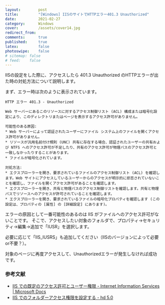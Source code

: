 ```yaml
---
layout:        post
title:         "[Windows] IISのサイトでHTTPエラー401.3 Unauthorized"
date:          2021-02-27
category:      Windows
cover:         /assets/cover14.jpg
redirect_from:
comments:      true
published:     true
latex:         false
photoswipe:    false
# sitemap: false
# feed:    false
---
```


IISの設定をした際に、アクセスしたら 401.3 Unauthorized のHTTPエラーが出た時の対処方法について説明します。

まず、エラー時は次のように表示されています。

```
HTTP エラー 401.3 - Unauthorized

Web サーバーにあるこのリソースに対するアクセス制御リスト (ACL) 構成または暗号化設定により、このディレクトリまたはページを表示するアクセス許可がありません。

可能性のある原因:
* Web サーバーによって認証されたユーザーにファイル システム上のファイルを開くアクセス許可がありません。
* リソースが汎用名前付け規則 (UNC) 共有に存在する場合、認証されたユーザーの共有および NTFS へのアクセス許可が不足したり、共有のアクセス許可が物理パスのアクセス許可と一致しなかったりすることがあります。
* ファイルが暗号化されています。

対処方法:
* エクスプローラーを開き、要求されているファイルのアクセス制御リスト (ACL) を確認します。Web サイトにアクセスしているユーザーからのアクセスが明示的に拒否されていないことを確認し、ファイルを開くアクセス許可があることを確認します。
* エクスプローラーを開き、共有と物理パスのアクセス制御リストを確認します。共有と物理パスでリソースへのアクセスが許可されていることを確認します。
* エクスプローラーを開き、要求されているファイルの暗号化プロパティを確認します (この設定は、プロパティの [属性] の [詳細設定] にあります)。
```

エラーの原因として一番可能性のあるのは IIS がファイルへのアクセス許可がないことです。
そこで、アクセスしたい対象のフォルダで、プロパティ→セキュリティ→編集→追加で「IUSR」を選択します。

必要に応じて「IIS_IUSRS」も追加してください（IISのバージョンによって必要or不要？）。

対象のページに再度アクセスして、Unauthorizedエラーが発生しなければ成功です。


### 参考文献

- [IIS での既定のアクセス許可とユーザー権限 - Internet Information Services \| Microsoft Docs](https://docs.microsoft.com/ja-jp/troubleshoot/iis/default-permissions-user-rights)
- [IIS でのフォルダーアクセス権限を設定する - hd 5.0](https://sk44.hatenablog.com/entry/20180808/1533699138)
